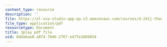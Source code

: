 ```yaml
---
content_type: resource
description: ''
file: https://ol-ocw-studio-app-qa.s3.amazonaws.com/courses/4-241j-theory-of-city-form-spring-2013/8ddabae8a0747b462767e47fe1804854_H2GNZX0h84I.pdf
file_type: application/pdf
resourcetype: Document
title: 3play pdf file
uid: 8ddabae8-a074-7b46-2767-e47fe1804854
---
```


